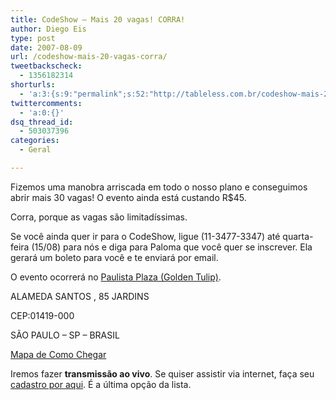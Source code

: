 ```yaml
---
title: CodeShow – Mais 20 vagas! CORRA!
author: Diego Eis
type: post
date: 2007-08-09
url: /codeshow-mais-20-vagas-corra/
tweetbackscheck:
  - 1356182314
shorturls:
  - 'a:3:{s:9:"permalink";s:52:"http://tableless.com.br/codeshow-mais-20-vagas-corra";s:7:"tinyurl";s:26:"http://tinyurl.com/3tjwqwx";s:4:"isgd";s:19:"http://is.gd/Dv3qz7";}'
twittercomments:
  - 'a:0:{}'
dsq_thread_id:
  - 503037396
categories:
  - Geral

---
```

Fizemos uma manobra arriscada em todo o nosso plano e conseguimos abrir mais 30 vagas! O evento ainda está custando R$45.
  
Corra, porque as vagas são limitadíssimas.

Se você ainda quer ir para o CodeShow, ligue (11-3477-3347) até quarta-feira (15/08) para nós e diga para Paloma que você quer se inscrever. Ela gerará um boleto para você e te enviará por email.

O evento ocorrerá no [Paulista Plaza (Golden Tulip)][1].

ALAMEDA SANTOS , 85 JARDINS
  
CEP:01419-000
  
SÃO PAULO &#8211; SP &#8211; BRASIL
  
[Mapa de Como Chegar][2]

Iremos fazer **transmissão ao vivo**. Se quiser assistir via internet, faça seu [cadastro por aqui][3]. É a última opção da lista.

 [1]: http://www.paulistaplaza.com.br/
 [2]: http://maps.google.com/maps/ms?ie=UTF8&om=1&msa=0&msid=100268483657177769788.0004374abd5c9656518ea&ll=-23.57152,-46.645997&spn=0.009558,0.020084&z=16
 [3]: http://visie.com.br/matricula